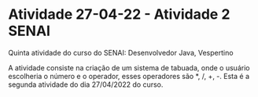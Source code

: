 # Atividade 27-04-22 - Atividade 2 SENAI
Quinta atividade do curso do SENAI: Desenvolvedor Java, Vespertino 

A atividade consiste na criação de um sistema de tabuada, onde o usuário escolheria o número e o operador, esses operadores são *, /, +, -. Esta é a segunda atividade do dia 27/04/2022 do curso.
